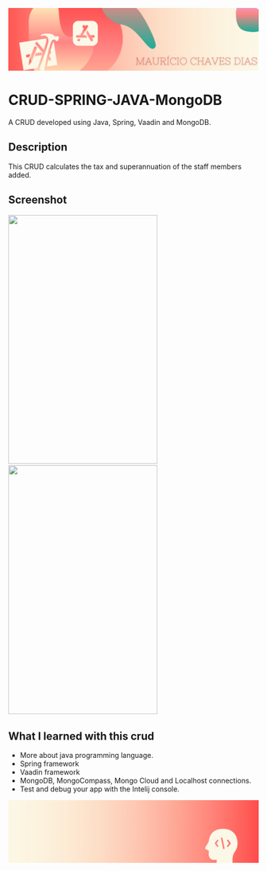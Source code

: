 ![Begin Banner](Documentation/readme-begin-banner-mau.png)

#  CRUD-SPRING-JAVA-MongoDB

A CRUD developed using Java, Spring, Vaadin and MongoDB.

## Description

This CRUD calculates the tax and superannuation of the staff members added.


## Screenshot

<img src= Documentation/ScreenShot1.gif  height="500" width="300">      
<img src= Documentation/ScreenShot2.gif height="500" width="300">


## What I learned with this crud

* More about java programming language.
* Spring framework
* Vaadin framework
* MongoDB, MongoCompass, Mongo Cloud and Localhost connections.
* Test and debug your app with the Intelij console.

![End Banner](Documentation/readme-end-banner-mau.png)
